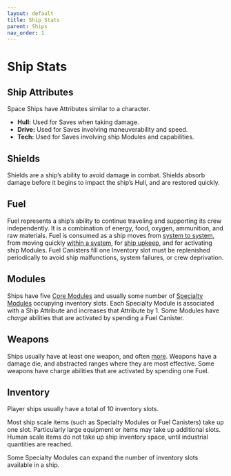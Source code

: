 ```yaml
---
layout: default
title: Ship Stats
parent: Ships
nav_order: 1
---
```


# Ship Stats

## Ship Attributes

Space Ships have Attributes similar to a character.

 * **Hull:** Used for Saves when taking damage.
 * **Drive:** Used for Saves involving maneuverability and speed.
 * **Tech:** Used for Saves involving ship Modules and capabilities.

##  Shields

Shields are a ship’s ability to avoid damage in combat. Shields absorb damage before it begins to impact the ship’s Hull, and are restored quickly.

## Fuel

Fuel represents a ship’s ability to continue traveling and supporting its crew independently. It is a combination of energy, food, oxygen, ammunition, and raw materials. Fuel is consumed as a ship moves from [system to system](/SpaceShips/WarpTravel.html), from moving quickly [within a system](/SpaceShips/InSystemTravel.html), for [ship upkeep](/SpaceShips/ShipUpkeep.html), and for activating ship Modules. Fuel Canisters fill one Inventory slot must be replenished periodically to avoid ship malfunctions, system failures, or crew deprivation.

## Modules

Ships have five [Core Modules](/SpaceShips/CoreModules.html) and usually some number of [Specialty Modules](/SpaceShips/SpecialtyModules.html) occupying inventory slots. Each Specialty Module is associated with a Ship Attribute and increases that Attribute by 1. Some Modules have *charge* abilities that are activated by spending a Fuel Canister.

## Weapons

Ships usually have at least one weapon, and often [more](/SpaceShips/ShipWeapons.html). Weapons have a damage die, and abstracted ranges where they are most effective. Some weapons have charge abilities that are activated by spending one Fuel.

## Inventory

Player ships usually have a total of 10 inventory slots.

Most ship scale items (such as Specialty Modules or Fuel Canisters) take up one slot. Particularly large equipment or items may take up additional slots. Human scale items do not take up ship inventory space, until industrial quantities are reached.

Some Specialty Modules can expand the number of inventory slots available in a ship.